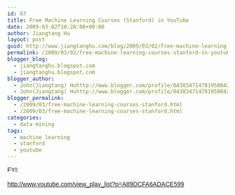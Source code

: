 ```yaml
---
id: 67
title: Free Machine Learning Courses (Stanford) in YouTube
date: 2009-03-02T10:28:00+00:00
author: Jiangtang Hu
layout: post
guid: http://www.jiangtanghu.com/blog/2009/03/02/free-machine-learning-courses-stanford-in-youtube-2/
permalink: /2009/03/02/free-machine-learning-courses-stanford-in-youtube-2/
blogger_blog:
  - jiangtanghu.blogspot.com
  - jiangtanghu.blogspot.com
blogger_author:
  - John(Jiangtang) Huhttp://www.blogger.com/profile/04383471478195804254JiangtangHu@gmail.com
  - John(Jiangtang) Huhttp://www.blogger.com/profile/04383471478195804254JiangtangHu@gmail.com
blogger_permalink:
  - /2009/03/free-machine-learning-courses-stanford.html
  - /2009/03/free-machine-learning-courses-stanford.html
categories:
  - data mining
tags:
  - machine learning
  - stanford
  - youtube
---
```

<div>
  <font face=Arial>FYI:</font>
</div>

<div>
  <font face=Arial></font>&nbsp;
</div>

<div>
  <font face=Arial><a  href="http://www.youtube.com/view_play_list?p=A89DCFA6ADACE599">http://www.youtube.com/view_play_list?p=A89DCFA6ADACE599</a></font>
</div>